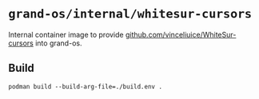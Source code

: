 # `grand-os/internal/whitesur-cursors`

Internal container image to provide
[github.com/vinceliuice/WhiteSur-cursors](https://github.com/vinceliuice/WhiteSur-cursors)
into grand-os.

## Build

```shell
podman build --build-arg-file=./build.env .
```
